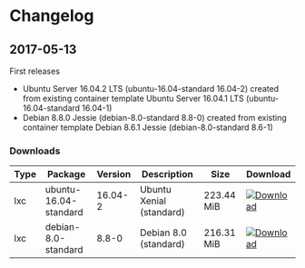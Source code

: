 # Changelog

## 2017-05-13

First releases
* Ubuntu Server 16.04.2 LTS (ubuntu-16.04-standard 16.04-2) created from existing container template Ubuntu Server 16.04.1 LTS (ubuntu-16.04-standard 16.04-1)
* Debian 8.8.0 Jessie (debian-8.0-standard 8.8-0) created from existing container template Debian 8.6.1 Jessie (debian-8.0-standard 8.6-1)

### Downloads

Type   | Package                 | Version   | Description                | Size         | Download
------ | ----------------------- | --------- | -------------------------- | ------------ | ----------
lxc    | ubuntu-16.04-standard   | 16.04-2   | Ubuntu Xenial (standard)   | 223.44 MiB   | [![Download](http://i.imgur.com/YTw25qE.png)](https://mega.nz/#!J4RjAS6Q!yTCgbhNE4XWWyKZegGH7xIkEvEMdNQGBbt5WL2pHU_U)
lxc    | debian-8.0-standard     | 8.8-0     | Debian 8.0 (standard)      | 216.31 MiB   | [![Download](http://i.imgur.com/YTw25qE.png)](https://mega.nz/#!cwxQyRDC!qfHjTbC2-rWPKYovHPSDXII4Cph8y0O5OwKEfKVI898)
